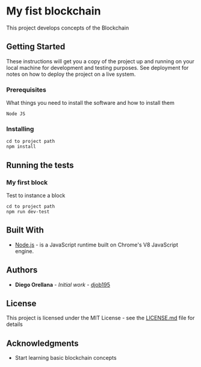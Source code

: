 # My fist blockchain

This project develops concepts of the Blockchain

## Getting Started

These instructions will get you a copy of the project up and running on your local machine for development and testing purposes. See deployment for notes on how to deploy the project on a live system.

### Prerequisites

What things you need to install the software and how to install them

```
Node JS
```

### Installing


```
cd to project path
npm install
```


## Running the tests

### My first block

Test to instance a block

```
cd to project path
npm run dev-test
```
## Built With

* [Node.js](https://nodejs.org/es/) - is a JavaScript runtime built on Chrome's V8 JavaScript engine.


## Authors

* **Diego Orellana** - *Initial work* - [djob195](https://github.com/djob195)

## License

This project is licensed under the MIT License - see the [LICENSE.md](LICENSE.md) file for details

## Acknowledgments

* Start learning basic blockchain concepts
